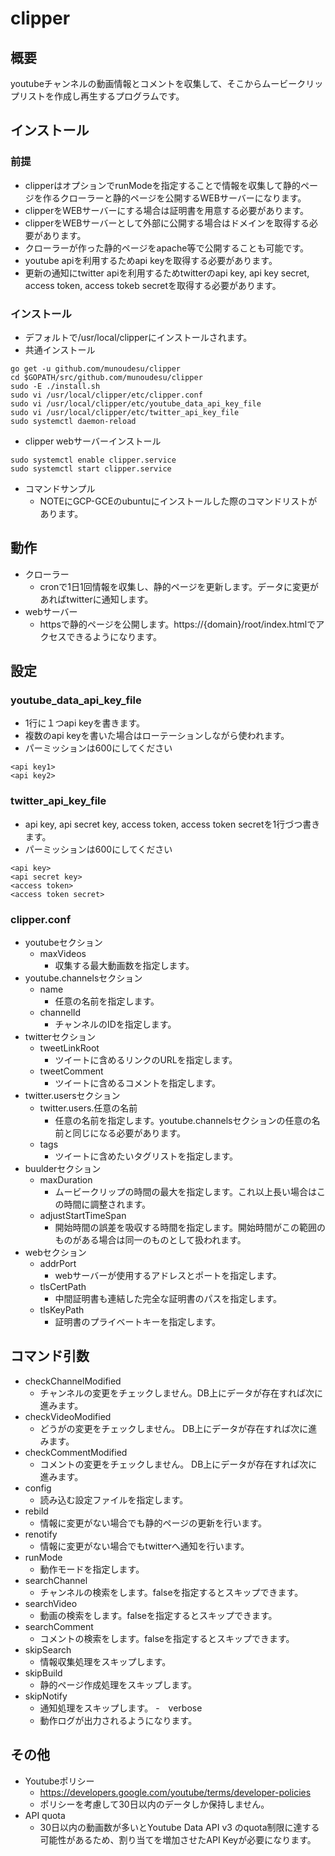 # clipper

## 概要
youtubeチャンネルの動画情報とコメントを収集して、そこからムービークリップリストを作成し再生するプログラムです。

## インストール

### 前提
- clipperはオプションでrunModeを指定することで情報を収集して静的ページを作るクローラーと静的ページを公開するWEBサーバーになります。
- clipperをWEBサーバーにする場合は証明書を用意する必要があります。
- clipperをWEBサーバーとして外部に公開する場合はドメインを取得する必要があります。
- クローラーが作った静的ページをapache等で公開することも可能です。
- youtube apiを利用するためapi keyを取得する必要があります。
- 更新の通知にtwitter apiを利用するためtwitterのapi key, api key secret, access token, access tokeb secretを取得する必要があります。

### インストール 
- デフォルトで/usr/local/clipperにインストールされます。
- 共通インストール
```
go get -u github.com/munoudesu/clipper
cd $GOPATH/src/github.com/munoudesu/clipper
sudo -E ./install.sh
sudo vi /usr/local/clipper/etc/clipper.conf
sudo vi /usr/local/clipper/etc/youtube_data_api_key_file
sudo vi /usr/local/clipper/etc/twitter_api_key_file
sudo systemctl daemon-reload
```
- clipper webサーバーインストール
```
sudo systemctl enable clipper.service
sudo systemctl start clipper.service
```
- コマンドサンプル
  - NOTEにGCP-GCEのubuntuにインストールした際のコマンドリストがあります。

## 動作
- クローラー
  - cronで1日1回情報を収集し、静的ページを更新します。データに変更があればtwitterに通知します。
- webサーバー
  - httpsで静的ページを公開します。https://{domain}/root/index.htmlでアクセスできるようになります。

## 設定

### youtube_data_api_key_file
- 1行に１つapi keyを書きます。
- 複数のapi keyを書いた場合はローテーションしながら使われます。
- パーミッションは600にしてください
```
<api key1>
<api key2>
```

### twitter_api_key_file
- api key, api secret key, access token, access token secretを1行づつ書きます。
- パーミッションは600にしてください
```
<api key>
<api secret key>
<access token>
<access token secret>
```

### clipper.conf
- youtubeセクション
  - maxVideos
    - 収集する最大動画数を指定します。
- youtube.channelsセクション
  - name
    - 任意の名前を指定します。
  - channelId
    - チャンネルのIDを指定します。
- twitterセクション
  - tweetLinkRoot
    - ツイートに含めるリンクのURLを指定します。
  - tweetComment
    - ツイートに含めるコメントを指定します。
- twitter.usersセクション
  - twitter.users.任意の名前
    - 任意の名前を指定します。youtube.channelsセクションの任意の名前と同じになる必要があります。
  - tags
    - ツイートに含めたいタグリストを指定します。
- buulderセクション
  - maxDuration
    - ムービークリップの時間の最大を指定します。これ以上長い場合はこの時間に調整されます。
  - adjustStartTimeSpan
    - 開始時間の誤差を吸収する時間を指定します。開始時間がこの範囲のものがある場合は同一のものとして扱われます。
- webセクション
  - addrPort
    - webサーバーが使用するアドレスとポートを指定します。
  - tlsCertPath
    - 中間証明書も連結した完全な証明書のパスを指定します。
  - tlsKeyPath
    - 証明書のプライベートキーを指定します。

## コマンド引数
- checkChannelModified
  - チャンネルの変更をチェックしません。DB上にデータが存在すれば次に進みます。
- checkVideoModified
  - どうがの変更をチェックしません。 DB上にデータが存在すれば次に進みます。
- checkCommentModified
  - コメントの変更をチェックしません。 DB上にデータが存在すれば次に進みます。
- config
  - 読み込む設定ファイルを指定します。
- rebild
  - 情報に変更がない場合でも静的ページの更新を行います。
- renotify
  - 情報に変更がない場合でもtwitterへ通知を行います。
- runMode
  - 動作モードを指定します。
- searchChannel
  - チャンネルの検索をします。falseを指定するとスキップできます。
- searchVideo
  - 動画の検索をします。falseを指定するとスキップできます。
- searchComment
  - コメントの検索をします。falseを指定するとスキップできます。
- skipSearch
  - 情報収集処理をスキップします。
- skipBuild
  - 静的ページ作成処理をスキップします。
- skipNotify
  - 通知処理をスキップします。
-　verbose
  - 動作ログが出力されるようになります。
  
## その他
- Youtubeポリシー
  - https://developers.google.com/youtube/terms/developer-policies
  - ポリシーを考慮して30日以内のデータしか保持しません。
- API quota
  - 30日以内の動画数が多いとYoutube Data API v3 のquota制限に達する可能性があるため、割り当てを増加させたAPI Keyが必要になります。


